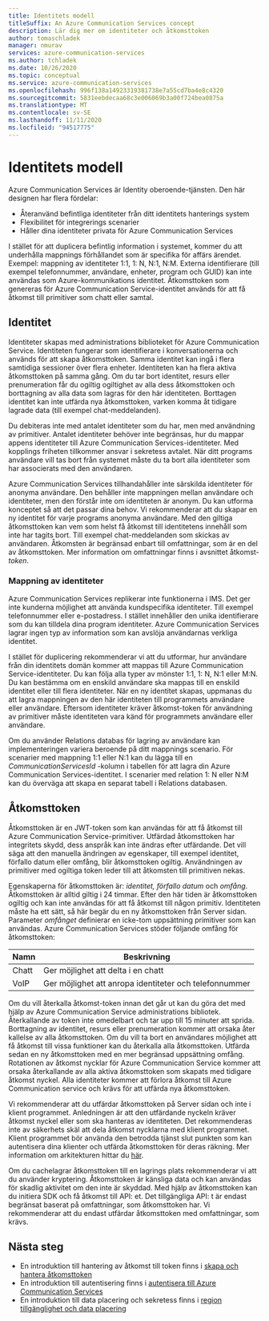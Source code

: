 ```yaml
---
title: Identitets modell
titleSuffix: An Azure Communication Services concept
description: Lär dig mer om identiteter och åtkomsttoken
author: tomaschladek
manager: nmurav
services: azure-communication-services
ms.author: tchladek
ms.date: 10/26/2020
ms.topic: conceptual
ms.service: azure-communication-services
ms.openlocfilehash: 996f138a14923319381738e7a55cd7ba4e8c4320
ms.sourcegitcommit: 5831eebdecaa68c3e006069b3a00f724bea0875a
ms.translationtype: MT
ms.contentlocale: sv-SE
ms.lasthandoff: 11/11/2020
ms.locfileid: "94517775"
---
```

# <a name="identity-model"></a>Identitets modell

Azure Communication Services är Identity oberoende-tjänsten. Den här designen har flera fördelar:
- Återanvänd befintliga identiteter från ditt identitets hanterings system
- Flexibilitet för integrerings scenarier
- Håller dina identiteter privata för Azure Communication Services

I stället för att duplicera befintlig information i systemet, kommer du att underhålla mappnings förhållandet som är specifika för affärs ärendet. Exempel: mappning av identiteter 1:1, 1: N, N:1, N:M. Externa identifierare (till exempel telefonnummer, användare, enheter, program och GUID) kan inte användas som Azure-kommunikations identitet. Åtkomsttoken som genereras för Azure Communication Service-identitet används för att få åtkomst till primitiver som chatt eller samtal. 

## <a name="identity"></a>Identitet

Identiteter skapas med administrations biblioteket för Azure Communication Service. Identiteten fungerar som identifierare i konversationerna och används för att skapa åtkomsttoken. Samma identitet kan ingå i flera samtidiga sessioner över flera enheter. Identiteten kan ha flera aktiva åtkomsttoken på samma gång. Om du tar bort identitet, resurs eller prenumeration får du ogiltig ogiltighet av alla dess åtkomsttoken och borttagning av alla data som lagras för den här identiteten. Borttagen identitet kan inte utfärda nya åtkomsttoken, varken komma åt tidigare lagrade data (till exempel chat-meddelanden). 

Du debiteras inte med antalet identiteter som du har, men med användning av primitiver. Antalet identiteter behöver inte begränsas, hur du mappar appens identiteter till Azure Communication Services-identiteter. Med kopplings friheten tillkommer ansvar i sekretess avtalet. När ditt programs användare vill tas bort från systemet måste du ta bort alla identiteter som har associerats med den användaren.

Azure Communication Services tillhandahåller inte särskilda identiteter för anonyma användare. Den behåller inte mappningen mellan användare och identiteter, men den förstår inte om identiteten är anonym. Du kan utforma konceptet så att det passar dina behov. Vi rekommenderar att du skapar en ny identitet för varje programs anonyma användare. Med den giltiga åtkomsttoken kan vem som helst få åtkomst till identitetens innehåll som inte har tagits bort. Till exempel chat-meddelanden som skickas av användaren. Åtkomsten är begränsad enbart till omfattningar, som är en del av åtkomsttoken. Mer information om omfattningar finns i avsnittet åtkomst- *token*.

### <a name="mapping-of-identities"></a>Mappning av identiteter

Azure Communication Services replikerar inte funktionerna i IMS. Det ger inte kunderna möjlighet att använda kundspecifika identiteter. Till exempel telefonnummer eller e-postadress. I stället innehåller den unika identifierare som du kan tilldela dina program identiteter. Azure Communication Services lagrar ingen typ av information som kan avslöja användarnas verkliga identitet.

I stället för duplicering rekommenderar vi att du utformar, hur användare från din identitets domän kommer att mappas till Azure Communication Service-identiteter. Du kan följa alla typer av mönster 1:1, 1: N, N:1 eller M:N. Du kan bestämma om en enskild användare ska mappas till en enskild identitet eller till flera identiteter. När en ny identitet skapas, uppmanas du att lagra mappningen av den här identiteten till programmets användare eller användare. Eftersom identiteter kräver åtkomst-token för användning av primitiver måste identiteten vara känd för programmets användare eller användare.

Om du använder Relations databas för lagring av användare kan implementeringen variera beroende på ditt mappnings scenario. För scenarier med mappning 1:1 eller N:1 kan du lägga till en *CommunicationServicesId* -kolumn i tabellen för att lagra din Azure Communication Services-identitet. I scenarier med relation 1: N eller N:M kan du överväga att skapa en separat tabell i Relations databasen.

## <a name="access-token"></a>Åtkomsttoken

Åtkomsttoken är en JWT-token som kan användas för att få åtkomst till Azure Communication Service-primitiver. Utfärdad åtkomsttoken har integritets skydd, dess anspråk kan inte ändras efter utfärdande. Det vill säga att den manuella ändringen av egenskaper, till exempel identitet, förfallo datum eller omfång, blir åtkomsttoken ogiltig. Användningen av primitiver med ogiltiga token leder till att åtkomsten till primitiven nekas. 

Egenskaperna för åtkomsttoken är: *identitet, förfallo datum* och *omfång*. Åtkomsttoken är alltid giltig i 24 timmar. Efter den här tiden är åtkomsttoken ogiltig och kan inte användas för att få åtkomst till någon primitiv. Identiteten måste ha ett sätt, så här begär du en ny åtkomsttoken från Server sidan. Parameter *omfånget* definierar en icke-tom uppsättning primitiver som kan användas. Azure Communication Services stöder följande omfång för åtkomsttoken:

|Namn|Beskrivning|
|---|---|
|Chatt|  Ger möjlighet att delta i en chatt|
|VoIP|  Ger möjlighet att anropa identiteter och telefonnummer|


Om du vill återkalla åtkomst-token innan det går ut kan du göra det med hjälp av Azure Communication Service administrations bibliotek. Återkallande av token inte omedelbart och tar upp till 15 minuter att sprida. Borttagning av identitet, resurs eller prenumeration kommer att orsaka åter kallelse av alla åtkomsttoken. Om du vill ta bort en användares möjlighet att få åtkomst till vissa funktioner kan du återkalla alla åtkomsttoken. Utfärda sedan en ny åtkomsttoken med en mer begränsad uppsättning omfång.
Rotationen av åtkomst nycklar för Azure Communication Service kommer att orsaka återkallande av alla aktiva åtkomsttoken som skapats med tidigare åtkomst nyckel. Alla identiteter kommer att förlora åtkomst till Azure Communication service och krävs för att utfärda nya åtkomsttoken. 

Vi rekommenderar att du utfärdar åtkomsttoken på Server sidan och inte i klient programmet. Anledningen är att den utfärdande nyckeln kräver åtkomst nyckel eller som ska hanteras av identiteten. Det rekommenderas inte av säkerhets skäl att dela åtkomst nycklarna med klient programmet. Klient programmet bör använda den betrodda tjänst slut punkten som kan autentisera dina klienter och utfärda åtkomsttoken för deras räkning. Mer information om arkitekturen hittar du [här](./client-and-server-architecture.md).

Om du cachelagrar åtkomsttoken till en lagrings plats rekommenderar vi att du använder kryptering. Åtkomsttoken är känsliga data och kan användas för skadlig aktivitet om den inte är skyddad. Med hjälp av åtkomsttoken kan du initiera SDK och få åtkomst till API: et. Det tillgängliga API: t är endast begränsat baserat på omfattningar, som åtkomsttoken har. Vi rekommenderar att du endast utfärdar åtkomsttoken med omfattningar, som krävs.

## <a name="next-steps"></a>Nästa steg

* En introduktion till hantering av åtkomst till token finns i [skapa och hantera åtkomsttoken](https://docs.microsoft.com/azure/communication-services/quickstarts/access-tokens)
* En introduktion till autentisering finns i [autentisera till Azure Communication Services](https://docs.microsoft.com/azure/communication-services/concepts/authentication)
* En introduktion till data placering och sekretess finns i [region tillgänglighet och data placering](https://docs.microsoft.com/azure/communication-services/concepts/privacy)